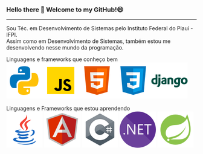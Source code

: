 ### Hello there 👋 Welcome to my GitHub!😄
---
Sou Téc. em Desenvolvimento de Sistemas pelo Instituto Federal do Piauí - IFPI.  
Assim como em Desenvolvimento de Sistemas, também estou me desenvolvendo nesse mundo da programação.  

Linguagens e frameworks que conheço bem  
<img src="svg/python.svg" alt=""><img src="svg/js.svg" alt=""><img src="svg/html.svg" alt=""><img src="svg/css.svg" alt=""><img src="svg/django.svg" alt="">
  
Linguagens e Frameworks que estou aprendendo  
<img src="svg/java.svg" alt="">
<img src="svg/angular.svg" alt="">
<img src="svg/csharp.svg" alt="">
<img src="svg/dotnet.svg" alt="">
<img src="svg/springboot.svg" alt="">